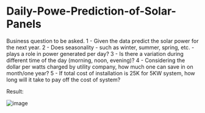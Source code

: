 # Daily-Powe-Prediction-of-Solar-Panels


Business question to be asked.
1 - Given the data predict the solar power for the next year. 
2 - Does seasonality - such as winter, summer, spring, etc. - plays a role in power generated per day? 
3 - Is there a variation during different time of the day (morning, noon, evening)? 
4 - Considering the dollar per watts charged by utility company, how much one can save in on month/one year? 
5 - If total cost of installation is 25K for 5KW system, how long will it take to pay off the cost of system?


Result:

![image](https://user-images.githubusercontent.com/66092829/114093072-854add80-986f-11eb-9acf-3990e3f8b654.png)
